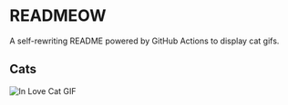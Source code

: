 # READMEOW

A self-rewriting README powered by GitHub Actions to display cat gifs.

## Cats

![In Love Cat GIF](https://media2.giphy.com/media/MDJ9IbxxvDUQM/200.gif?cid=9acd02daislg7rullbn2nph3sl0kjlv8e7kw9wqjcb6int2n&ep=v1_gifs_search&rid=200.gif&ct=g)
